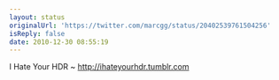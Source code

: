 ```yaml
---
layout: status
originalUrl: 'https://twitter.com/marcgg/status/20402539761504256'
isReply: false
date: 2010-12-30 08:55:19
---
```


I Hate Your HDR ~ http://ihateyourhdr.tumblr.com
